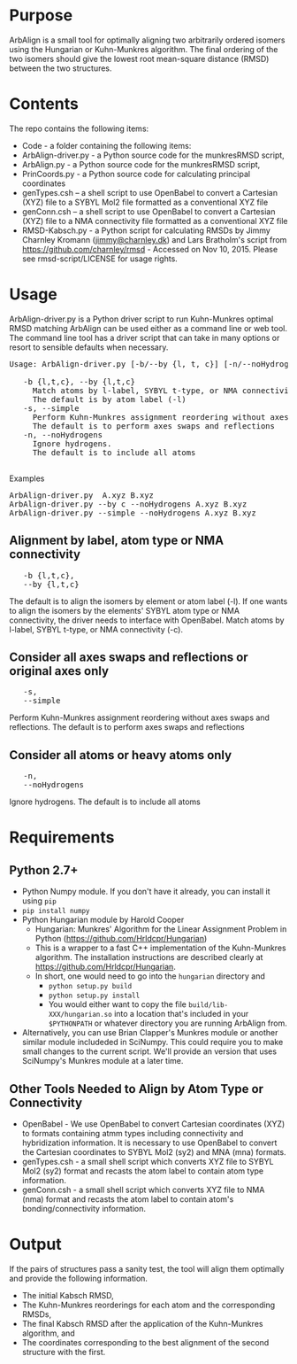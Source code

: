 # Purpose
ArbAlign is a small tool for optimally aligning two arbitrarily ordered isomers using the
Hungarian or Kuhn-Munkres algorithm. The final ordering of the two isomers should give the lowest
root mean-square distance (RMSD) between the two structures. 

# Contents
The repo contains the following items:
* Code -  a folder containing the following items:
* ArbAlign-driver.py - a Python source code for the munkresRMSD script,
* ArbAlign.py - a Python source code for the munkresRMSD script,
* PrinCoords.py - a Python source code for calculating principal coordinates
* genTypes.csh – a shell script to use OpenBabel to convert a Cartesian (XYZ) file to a SYBYL Mol2 file formatted as a conventional XYZ file
* genConn.csh – a shell script to use OpenBabel to convert a Cartesian (XYZ) file to a NMA connectivity file formatted as a conventional XYZ file
* RMSD-Kabsch.py - a Python script for calculating RMSDs by Jimmy Charnley Kromann
            (jimmy@charnley.dk) and Lars Bratholm's script from
            https://github.com/charnley/rmsd - Accessed on Nov 10, 2015. Please see
            rmsd-script/LICENSE for usage rights.

# Usage
ArbAlign-driver.py is a Python driver script to run Kuhn-Munkres optimal RMSD matching
ArbAlign can be used either as a command line or web tool. The command line tool has a driver script
that can take in many options or resort to sensible defaults when necessary.
<pre>
Usage: ArbAlign-driver.py [-b/--by {l, t, c}] [-n/--noHydrogens] [-s/--simple] A.xyz B.xyz 

   -b {l,t,c}, --by {l,t,c} 
     Match atoms by l-label, SYBYL t-type, or NMA connectivity (-c). 
     The default is by atom label (-l) 
   -s, --simple 
     Perform Kuhn-Munkres assignment reordering without axes swaps and reflections. 
     The default is to perform axes swaps and reflections 
   -n, --noHydrogens 
     Ignore hydrogens. 
     The default is to include all atoms 
   </pre>
Examples
<pre>
ArbAlign-driver.py  A.xyz B.xyz 
ArbAlign-driver.py --by c --noHydrogens A.xyz B.xyz 
ArbAlign-driver.py --simple --noHydrogens A.xyz B.xyz 
</pre>

## Alignment by label, atom type or NMA connectivity
<pre>
   -b {l,t,c},
   --by {l,t,c}
</pre>
The default is to align the isomers by element or atom label (-l). If one wants to align the isomers
by the elements' SYBYL atom type or NMA connectivity, the driver needs to interface with OpenBabel.
Match atoms by l-label, SYBYL t-type, or NMA connectivity (-c). 

## Consider all axes swaps and reflections or original axes only
<pre>
   -s,
   --simple
</pre>
Perform Kuhn-Munkres assignment reordering without axes swaps and reflections. 
The default is to perform axes swaps and reflections

## Consider all atoms or heavy atoms only
<pre>
   -n,
   --noHydrogens
</pre>
Ignore hydrogens. 
The default is to include all atoms

# Requirements
## Python 2.7+
* Python Numpy module. If you don't have it already, you can install it using `pip`
 * `pip install numpy`
* Python Hungarian module by Harold Cooper 
  * Hungarian: Munkres' Algorithm for the Linear Assignment Problem in Python (https://github.com/Hrldcpr/Hungarian) 
  * This is a wrapper to a fast C++ implementation of the Kuhn-Munkres algorithm. The installation instructions are described clearly at https://github.com/Hrldcpr/Hungarian.
  * In short, one would need to go into the `hungarian` directory and
    * `python setup.py build`  
    * `python setup.py install`
    * You would either want to copy the file `build/lib-XXX/hungarian.so` into a location that's
      included in your `$PYTHONPATH` or whatever directory you are running ArbAlign from.
* Alternatively, you can use Brian Clapper's Munkres module or another similar module includeded in SciNumpy. This could require you to make small changes to the current script. We'll provide an version that uses SciNumpy's Munkres module at a later time.

## Other Tools Needed to Align by Atom Type or Connectivity
* OpenBabel - We use OpenBabel to convert Cartesian coordinates (XYZ) to formats containing atmm types including connectivity and hybridization information. It is necessary to use OpenBabel to convert the Cartesian coordinates to SYBYL Mol2 (sy2) and MNA (mna) formats. 
* genTypes.csh - a small shell script which converts XYZ file to SYBYL Mol2 (sy2) format and recasts the atom label to contain atom type information.
* genConn.csh - a small shell script which converts XYZ file to NMA (nma) format and recasts the atom label to contain atom's bonding/connectivity information.


# Output
If the pairs of structures pass a sanity test, the tool will align them optimally and provide the
following information.
* The initial Kabsch RMSD,
* The Kuhn-Munkres reorderings for each atom and the corresponding RMSDs, 
* The final Kabsch RMSD after the application of the Kuhn-Munkres algorithm, and 
* The coordinates corresponding to the best alignment of the second structure with the first.

